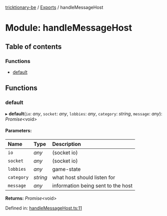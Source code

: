 [tricktionary-be](../README.md) / [Exports](../modules.md) / handleMessageHost

# Module: handleMessageHost

## Table of contents

### Functions

- [default](handlemessagehost.md#default)

## Functions

### default

▸ **default**(`io`: *any*, `socket`: *any*, `lobbies`: *any*, `category`: *string*, `message`: *any*): *Promise*<void\>

#### Parameters:

Name | Type | Description |
:------ | :------ | :------ |
`io` | *any* | (socket io)   |
`socket` | *any* | (socket io)   |
`lobbies` | *any* | game-state   |
`category` | *string* | what host should listen for   |
`message` | *any* | information being sent to the host    |

**Returns:** *Promise*<void\>

Defined in: [handleMessageHost.ts:11](https://github.com/story-squad/tricktionary-be/blob/ba1517e/src/sockets/handleMessageHost.ts#L11)
